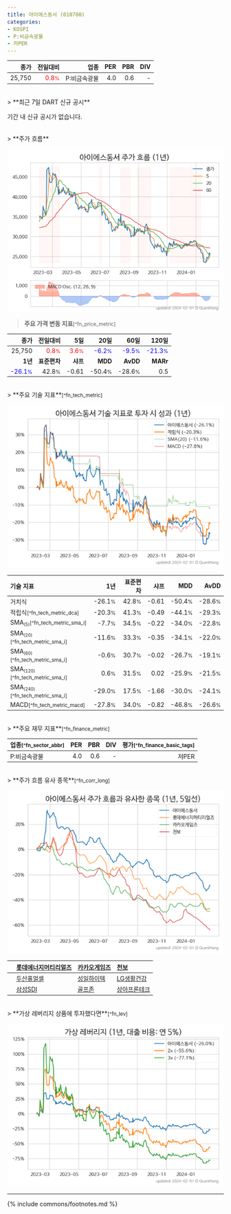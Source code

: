 ```yaml
---
title: 아이에스동서 (010780)
categories:
- KOSPI
- P:비금속광물
- 저PER
---
```

| **종가** | **전일대비** | **업종** | **PER** | **PBR** | **DIV** |
| -------: | -----------: | -------: | ------: | ------: | ------: |
| 25,750 | <span style="color: red">0.8<small>%</small></span> | P:비금속광물 | 4.0 | 0.6 | - |

<!-- more -->

<br>
> **최근 7일 DART 신규 공시**<a id="dart"></a>


기간 내 신규 공시가 없습니다.

<br>
> **주가 흐름**<a id="price"></a>

![010780](/stock/images/010780.png)

> **주요 가격 변동 지표**<small>[^fn_price_metric]</small>

| **종가** | **전일대비** | **5일** | **20일** | **60일** | **120일** |
| -------: | -----------: | ------: | -------: | -------: | --------: |
| 25,750 | <span style="color: red">0.8<small>%</small></span> | <span style="color: red">3.6<small>%</small></span> | <span style="color: blue">-6.2<small>%</small></span> | <span style="color: blue">-9.5<small>%</small></span> | <span style="color: blue">-21.3<small>%</small></span> |
| **1년** | **표준편차** | **샤프** | **MDD** | **AvDD** | **MARr** |
| <span style="color: blue">-26.1<small>%</small></span> | 42.8<small>%</small> | -0.61 | -50.4<small>%</small> | -28.6<small>%</small> | 0.5 |

<br>
> **주요 기술 지표**<small>[^fn_tech_metric]</small>


![010780](/stock/images/010780_tech.png)

| **기술 지표** | **1년** | **표준편차** | **샤프** | **MDD** | **AvDD** |
| :------------ | ------: | -----------: | -------: | ------: | -------: |
| 거치식 | -26.1<small>%</small> | 42.8<small>%</small> | -0.61 | -50.4<small>%</small> | -28.6<small>%</small> |
| 적립식<small>[^fn_tech_metric_dca]</small> | -20.3<small>%</small> | 41.3<small>%</small> | -0.49 | -44.1<small>%</small> | -29.3<small>%</small> |
| SMA<small><sub>(5)</sub></small><small>[^fn_tech_metric_sma_i]</small> | -7.7<small>%</small> | 34.5<small>%</small> | -0.22 | -34.0<small>%</small> | -22.8<small>%</small> |
| SMA<small><sub>(20)</sub></small><small>[^fn_tech_metric_sma_i]</small> | -11.6<small>%</small> | 33.3<small>%</small> | -0.35 | -34.1<small>%</small> | -22.0<small>%</small> |
| SMA<small><sub>(60)</sub></small><small>[^fn_tech_metric_sma_i]</small> | -0.6<small>%</small> | 30.7<small>%</small> | -0.02 | -26.7<small>%</small> | -19.1<small>%</small> |
| SMA<small><sub>(120)</sub></small><small>[^fn_tech_metric_sma_i]</small> | 0.6<small>%</small> | 31.5<small>%</small> | 0.02 | -25.9<small>%</small> | -21.5<small>%</small> |
| SMA<small><sub>(240)</sub></small><small>[^fn_tech_metric_sma_i]</small> | -29.0<small>%</small> | 17.5<small>%</small> | -1.66 | -30.0<small>%</small> | -24.1<small>%</small> |
| MACD<small>[^fn_tech_metric_macd]</small> | -27.8<small>%</small> | 34.0<small>%</small> | -0.82 | -46.8<small>%</small> | -26.6<small>%</small> |

<br>
> **주요 재무 지표**<small>[^fn_finance_metric]</small>

| **업종**<small>[^fn_sector_abbr]</small> | **PER** | **PBR** | **DIV** | **평가**<small>[^fn_finance_basic_tags]</small> |
| :--------------------------------------- | ------: | ------: | ------: | ----------------------------------------------: |
| P:비금속광물 | 4.0 | 0.6 | - | 저PER |

<br>
> **주가 흐름 유사 종목**<a id="corr"></a><small>[^fn_corr_long]</small>

![010780](/stock/images/010780_corr.png)

|    | [롯데에너지머티리얼즈](/020150/) | [카카오게임즈](/293490/) | [천보](/278280/) |
| :- | :------------------------------------- | :------------------------------------- | :--------------------------------------|
|    | [두산퓨얼셀](/336260/) | [성일하이텍](/365340/) | [LG생활건강](/051900/) |
|    | [삼성SDI](/006400/) | [골프존](/215000/) | [상아프론테크](/089980/) |

<br>
> **가상 레버리지 상품에 투자했다면**<a id="2x"></a><small>[^fn_lev]</small>

![010780](/stock/images/010780_2x.png)

---
{% include commons/footnotes.md %}